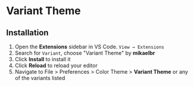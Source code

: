 # Variant Theme


## Installation

1. Open the **Extensions** sidebar in VS Code. `View → Extensions`
1. Search for `Variant`, choose "Variant Theme" by **mikaelbr**
1. Click **Install** to install it
1. Click **Reload** to reload your editor
1. Navigate to File > Preferences > Color Theme > **Variant Theme** or any of the variants listed
